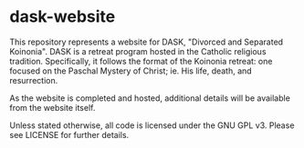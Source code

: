 # dask-website

This repository represents a website for DASK, "Divorced and Separated Koinonia". DASK is a retreat program hosted in the Catholic religious tradition. Specifically, it follows the format of the Koinonia retreat: one focused on the Paschal Mystery of Christ; ie. His life, death, and resurrection.

As the website is completed and hosted, additional details will be available from the website itself.

Unless stated otherwise, all code is licensed under the GNU GPL v3. Please see LICENSE for further details.
